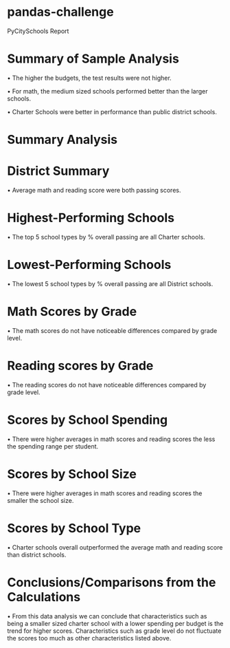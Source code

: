 # pandas-challenge
PyCitySchools Report


# Summary of Sample Analysis 

•	The higher the budgets, the test results were not higher.

•	For math, the medium sized schools performed better than the larger schools.

•	Charter Schools were better in performance than public district schools.


# Summary Analysis


# District Summary

•	Average math and reading score were both passing scores.


# Highest-Performing Schools

•	The top 5 school types by % overall passing are all Charter schools.


# Lowest-Performing Schools

•	The lowest 5 school types by % overall passing are all District schools.


# Math Scores by Grade

•	The math scores do not have noticeable differences compared by grade level.


# Reading scores by Grade

•	The reading scores do not have noticeable differences compared by grade level.


# Scores by School Spending

•	There were higher averages in math scores and reading scores the less the spending range per student.


# Scores by School Size

•	There were higher averages in math scores and reading scores the smaller the school size.


# Scores by School Type

•	Charter schools overall outperformed the average math and reading score than district schools.


# Conclusions/Comparisons from the Calculations

•	From this data analysis we can conclude that characteristics such as being a smaller sized charter school with a lower spending per budget is the trend for higher scores. Characteristics such as grade level do not fluctuate the scores too much as other characteristics listed above.  
